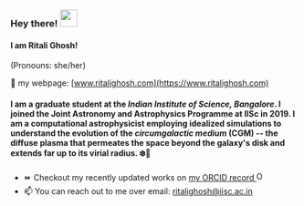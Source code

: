 ### Hey there! <img src="https://emojis.slackmojis.com/emojis/images/1531849430/4246/blob-sunglasses.gif?1531849430" width="30"/>

#### I am Ritali Ghosh!
(Pronouns: she/her)

:pushpin: my webpage: [www.ritalighosh.com](https://www.ritalighosh.com)

#### I am a graduate student at the *Indian Institute of Science, Bangalore*. I joined the Joint Astronomy and Astrophysics Programme at IISc in 2019. I am a computational astrophysicist employing idealized simulations to understand the evolution of the *circumgalactic medium* (CGM) -- the diffuse plasma that permeates the space beyond the galaxy's disk and extends far up to its virial radius. :snowflake:🔭

- ⏩ Checkout my recently updated works on <a href="https://orcid.org/0000-0001-8643-7104">my ORCID record <img alt="ORCID logo" src="https://info.orcid.org/wp-content/uploads/2019/11/orcid_16x16.png" width="16" height="16" /></a>
- 📫 You can reach out to me over email: ritalighosh@iisc.ac.in